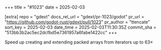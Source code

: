 +++
title = "#1023"
date = 2025-02-03

[extra]
repo = "gdext"
docs_rel_url = "gdext/pr-1023/godot"
pr_url = "https://github.com/godot-rust/gdext/pull/1023"
pr_author = "ttencate"
sort_key = 2025-02-03
date_time = 2025-02-03T11:30:35Z
commit_sha = "513bb3b2ac5ec2dcfbd5e7361957a6fabe1422cc"
+++

Speed up creating and extending packed arrays from iterators up to 63×
